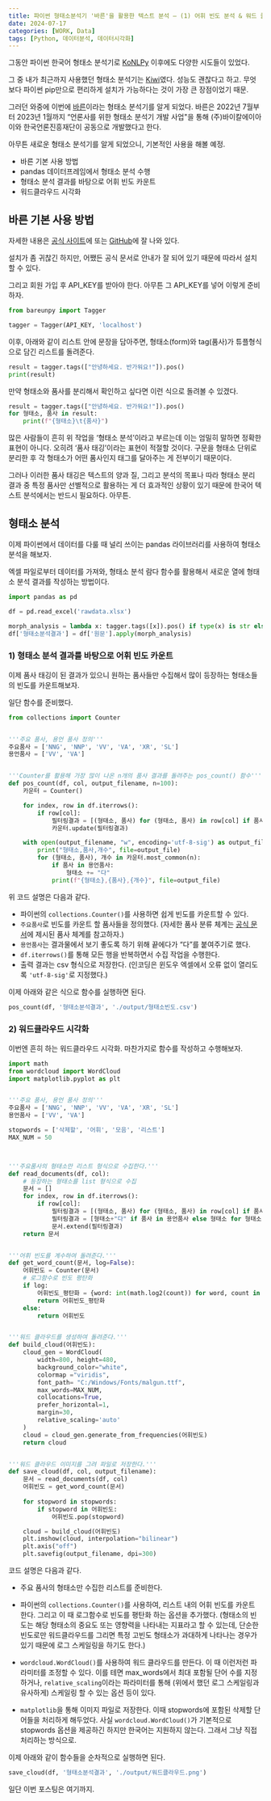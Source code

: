 ```yaml
---
title: 파이썬 형태소분석기 '바른'을 활용한 텍스트 분석 – (1) 어휘 빈도 분석 & 워드 클라우드 시각화
date: 2024-07-17
categories: [WORK, Data]
tags: [Python, 데이터분석, 데이터시각화]
---
```


그동안 파이썬 한국어 형태소 분석기로 [KoNLPy](https://konlpy.org/ko/latest/index.html) 이후에도 다양한 시도들이 있었다.

그 중 내가 최근까지 사용했던 형태소 분석기는 [Kiwi](https://bab2min.github.io/kiwipiepy/)였다. 성능도 괜찮다고 하고. 무엇보다 파이썬 pip만으로 편리하게 설치가 가능하다는 것이 가장 큰 장점이었기 때문.

그러던 와중에 이번에 [바른](https://bareun.ai/)이라는 형태소 분석기를 알게 되었다. 바른은 2022년 7월부터 2023년 1월까지 “언론사를 위한 형태소 분석기 개발 사업"을 통해 (주)바이칼에이아이와 한국언론진흥재단이 공동으로 개발했다고 한다.

아무튼 새로운 형태소 분석기를 알게 되었으니, 기본적인 사용을 해볼 예정.

- 바른 기본 사용 방법
- pandas 데이터프레임에서 형태소 분석 수행
- 형태소 분석 결과를 바탕으로 어휘 빈도 카운트
- 워드클라우드 시각화

## 바른 기본 사용 방법

자세한 내용은 [공식 사이트](https://bareun.ai/)에 또는 [GitHub](https://github.com/bareun-nlp/bareunpy)에 잘 나와 있다.

설치가 좀 귀찮긴 하지만, 어쨌든 공식 문서로 안내가 잘 되어 있기 때문에 따라서 설치할 수 있다.

그리고 회원 가입 후 API_KEY를 받아야 한다. 아무튼 그 API_KEY를 넣어 이렇게 준비하자.

```python
from bareunpy import Tagger

tagger = Tagger(API_KEY, 'localhost')
```

이후, 아래와 같이 리스트 안에 문장을 담아주면, 형태소(form)와 tag(품사)가 튜플형식으로 담긴 리스트를 돌려준다.

```python
result = tagger.tags(["안녕하세요. 반가워요!"]).pos()
print(result)
```

만약 형태소와 품사를 분리해서 확인하고 싶다면 이런 식으로 돌려볼 수 있겠다.

```python
result = tagger.tags(["안녕하세요. 반가워요!"]).pos()
for 형태소, 품사 in result:
    print(f"{형태소}\t{품사}")
```

많은 사람들이 흔히 위 작업을 ‘형태소 분석’이라고 부르는데 이는 엄밀히 말하면 정확한 표현이 아니다. 오히려 ‘품사 태깅’이라는 표현이 적절할 것이다. 구문을 형태소 단위로 분리한 후 각 형태소가 어떤 품사인지 태그를 달아주는 게 전부이기 때문이다.

그러나 이러한 품사 태깅은 텍스트의 양과 질, 그리고 분석의 목표나 따라 형태소 분리 결과 중 특정 품사만 선별적으로 활용하는 게 더 효과적인 상황이 있기 때문에 한국어 텍스트 분석에서는 반드시 필요하다. 아무튼.

## 형태소 분석

이제 파이썬에서 데이터를 다룰 때 널리 쓰이는 pandas 라이브러리를 사용하여 형태소 분석을 해보자.

엑셀 파일로부터 데이터를 가져와, 형태소 분석 람다 함수를 활용해서 새로운 열에 형태소 분석 결과를 작성하는 방법이다.

```python
import pandas as pd

df = pd.read_excel('rawdata.xlsx')

morph_analysis = lambda x: tagger.tags([x]).pos() if type(x) is str else None
df['형태소분석결과'] = df['원문'].apply(morph_analysis)
```

### 1) 형태소 분석 결과를 바탕으로 어휘 빈도 카운트

이제 품사 태깅이 된 결과가 있으니 원하는 품사들만 수집해서 많이 등장하는 형태소들의 빈도를 카운트해보자.

일단 함수를 준비했다.

```python
from collections import Counter


'''주요 품사, 용언 품사 정의'''
주요품사 = ['NNG', 'NNP', 'VV', 'VA', 'XR', 'SL']
용언품사 = ['VV', 'VA']


'''Counter를 활용해 가장 많이 나온 n개의 품사 결과를 돌려주는 pos_count() 함수'''
def pos_count(df, col, output_filename, n=100):
    카운터 = Counter()

    for index, row in df.iterrows():
        if row[col]:
            필터링결과 = [(형태소, 품사) for (형태소, 품사) in row[col] if 품사 in 주요품사]
            카운터.update(필터링결과)

    with open(output_filename, "w", encoding='utf-8-sig') as output_file:
        print("형태소,품사,개수", file=output_file)
        for (형태소, 품사), 개수 in 카운터.most_common(n):
            if 품사 in 용언품사:
                형태소 += "다"
            print(f"{형태소},{품사},{개수}", file=output_file)
```

위 코드 설명은 다음과 같다.

- 파이썬의 `collections.Counter()`를 사용하면 쉽게 빈도를 카운트할 수 있다.
- `주요품사`로 빈도를 카운트 할 품사들을 정의했다. (자세한 품사 분류 체계는 [공식 문서](https://bareun.ai/docs)에 제시된 품사 체계를 참고하자.)
- `용언품사`는 결과물에서 보기 좋도록 하기 위해 끝에다가 “다”를 붙여주기로 했다.
- `df.iterrows()`를 통해 모든 행을 반복하면서 수집 작업을 수행한다.
- 출력 결과는 csv 형식으로 저장한다. (인코딩은 윈도우 엑셀에서 오류 없이 열리도록 `'utf-8-sig'`로 지정했다.)

이제 아래와 같은 식으로 함수를 실행하면 된다.

```python
pos_count(df, '형태소분석결과', './output/형태소빈도.csv')
```

### 2) 워드클라우드 시각화

이번엔 흔히 하는 워드클라우드 시각화. 마찬가지로 함수를 작성하고 수행해보자.

```python
import math
from wordcloud import WordCloud
import matplotlib.pyplot as plt


'''주요 품사, 용언 품사 정의'''
주요품사 = ['NNG', 'NNP', 'VV', 'VA', 'XR', 'SL']
용언품사 = ['VV', 'VA']

stopwords = ['삭제할', '어휘', '모음', '리스트']
MAX_NUM = 50



'''주요품사의 형태소만 리스트 형식으로 수집한다.'''
def read_documents(df, col):
    # 등장하는 형태소를 list 형식으로 수집
    문서 = []
    for index, row in df.iterrows():
        if row[col]:
            필터링결과 = [(형태소, 품사) for (형태소, 품사) in row[col] if 품사 in 주요품사]
            필터링결과 = [형태소+"다" if 품사 in 용언품사 else 형태소 for 형태소, 품사 in 필터링결과]
            문서.extend(필터링결과)
    return 문서


'''어휘 빈도를 계수하여 돌려준다.'''
def get_word_count(문서, log=False):
    어휘빈도 = Counter(문서)
    # 로그함수로 빈도 평탄화
    if log:
        어휘빈도_평탄화 = {word: int(math.log2(count)) for word, count in 어휘빈도.items()}
        return 어휘빈도_평탄화
    else:
        return 어휘빈도


'''워드 클라우드를 생성하여 돌려준다.'''
def build_cloud(어휘빈도):
    cloud_gen = WordCloud(
        width=800, height=480,
        background_color="white",
        colormap ="viridis",
        font_path= "C:/Windows/Fonts/malgun.ttf",
        max_words=MAX_NUM,
        collocations=True,
        prefer_horizontal=1,
        margin=30,
        relative_scaling='auto'
    )
    cloud = cloud_gen.generate_from_frequencies(어휘빈도)
    return cloud


'''워드 클라우드 이미지를 그려 파일로 저장한다.'''
def save_cloud(df, col, output_filename):
    문서 = read_documents(df, col)
    어휘빈도 = get_word_count(문서)
  
    for stopword in stopwords:
        if stopword in 어휘빈도:
            어휘빈도.pop(stopword)

    cloud = build_cloud(어휘빈도)
    plt.imshow(cloud, interpolation="bilinear")
    plt.axis("off")
    plt.savefig(output_filename, dpi=300)
```

코드 설명은 다음과 같다.

- 주요 품사의 형태소만 수집한 리스트를 준비한다.
- 파이썬의 `collections.Counter()`를 사용하여, 리스트 내의 어휘 빈도를 카운트 한다.  그리고 이 때 로그함수로 빈도를 평탄화 하는 옵션을 추가했다. (형태소의 빈도는 해당 형태소의 중요도 또는 영향력을 나타내는 지표라고 할 수 있는데, 단순한 빈도로만 워드클라우드를 그리면 특정 고빈도 형태소가 과대하게 나타나는 경우가 있기 때문에 로그 스케일링을 하기도 한다.)

- `wordcloud.WordCloud()`를 사용하여 워드 클라우드를 만든다. 이 때 이런저런 파라미터를 조정할 수 있다.  이를 테면 max_words에서 최대 포함될 단어 수를 지정하거나, `relative_scaling`이라는 파라미터를 통해 (위에서 했던 로그 스케일링과 유사하게) 스케일링 할 수 있는 옵션 등이 있다.
- `matplotlib`을 통해 이미지 파일로 저장한다.  이때 stopwords에 포함된 삭제할 단어들을 처리하게 해두었다. 사실 `wordcloud.WordCloud()`가 기본적으로 stopwords 옵션을 제공하긴 하지만 한국어는 지원하지 않는다. 그래서 그냥 직접 처리하는 방식으로.

이제 아래와 같이 함수들을 순차적으로 실행하면 된다.

```python
save_cloud(df, '형태소분석결과', './output/워드클라우드.png')
```

일단 이번 포스팅은 여기까지.
